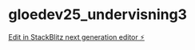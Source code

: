 # gloedev25_undervisning3

[Edit in StackBlitz next generation editor ⚡️](https://stackblitz.com/~/github.com/JulieKodehode/gloedev25_undervisning3)